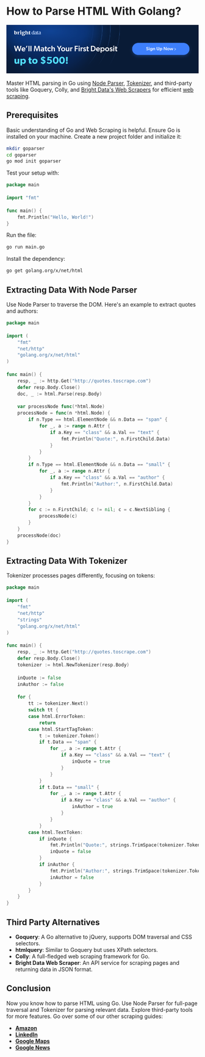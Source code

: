 # How to Parse HTML With Golang?

[![Promo](https://github.com/luminati-io/LinkedIn-Scraper/raw/main/Proxies%20and%20scrapers%20GitHub%20bonus%20banner.png)](https://brightdata.com/) 

Master HTML parsing in Go using [Node Parser](https://www.npmjs.com/package/node-html-parser), [Tokenizer](https://github.com/greim/html-tokenizer), and third-party tools like Goquery, Colly, and [Bright Data's Web Scrapers](https://brightdata.com/products/web-scraper) for efficient [web scraping](https://github.com/luminati-io/Awesome-Web-Scraping).

## Prerequisites

Basic understanding of Go and Web Scraping is helpful. Ensure Go is installed on your machine. Create a new project folder and initialize it:

```bash
mkdir goparser
cd goparser
go mod init goparser
```

Test your setup with:

```go
package main

import "fmt"

func main() {
    fmt.Println("Hello, World!")
}
```

Run the file:

```bash
go run main.go
```

Install the dependency:

```bash
go get golang.org/x/net/html
```

## Extracting Data With Node Parser

Use Node Parser to traverse the DOM. Here's an example to extract quotes and authors:

```go
package main

import (
    "fmt"
    "net/http"
    "golang.org/x/net/html"
)

func main() {
    resp, _ := http.Get("http://quotes.toscrape.com")
    defer resp.Body.Close()
    doc, _ := html.Parse(resp.Body)

    var processNode func(*html.Node)
    processNode = func(n *html.Node) {
        if n.Type == html.ElementNode && n.Data == "span" {
            for _, a := range n.Attr {
                if a.Key == "class" && a.Val == "text" {
                    fmt.Println("Quote:", n.FirstChild.Data)
                }
            }
        }
        if n.Type == html.ElementNode && n.Data == "small" {
            for _, a := range n.Attr {
                if a.Key == "class" && a.Val == "author" {
                    fmt.Println("Author:", n.FirstChild.Data)
                }
            }
        }
        for c := n.FirstChild; c != nil; c = c.NextSibling {
            processNode(c)
        }
    }
    processNode(doc)
}
```

## Extracting Data With Tokenizer

Tokenizer processes pages differently, focusing on tokens:

```go
package main

import (
    "fmt"
    "net/http"
    "strings"
    "golang.org/x/net/html"
)

func main() {
    resp, _ := http.Get("http://quotes.toscrape.com")
    defer resp.Body.Close()
    tokenizer := html.NewTokenizer(resp.Body)

    inQuote := false
    inAuthor := false

    for {
        tt := tokenizer.Next()
        switch tt {
        case html.ErrorToken:
            return
        case html.StartTagToken:
            t := tokenizer.Token()
            if t.Data == "span" {
                for _, a := range t.Attr {
                    if a.Key == "class" && a.Val == "text" {
                        inQuote = true
                    }
                }
            }
            if t.Data == "small" {
                for _, a := range t.Attr {
                    if a.Key == "class" && a.Val == "author" {
                        inAuthor = true
                    }
                }
            }
        case html.TextToken:
            if inQuote {
                fmt.Println("Quote:", strings.TrimSpace(tokenizer.Token().Data))
                inQuote = false
            }
            if inAuthor {
                fmt.Println("Author:", strings.TrimSpace(tokenizer.Token().Data))
                inAuthor = false
            }
        }
    }
}
```

## Third Party Alternatives

- **Goquery**: A Go alternative to jQuery, supports DOM traversal and CSS selectors.
- **htmlquery**: Similar to Goquery but uses XPath selectors.
- **Colly**: A full-fledged web scraping framework for Go.
- **Bright Data Web Scraper**: An API service for scraping pages and returning data in JSON format.

## Conclusion

Now you know how to parse HTML using Go. Use Node Parser for full-page traversal and Tokenizer for parsing relevant data. Explore third-party tools for more features. Go over some of our other scraping guides:

- [**Amazon**](https://github.com/luminati-io/LinkedIn-Scraper)
- [**LinkedIn**](https://github.com/luminati-io/LinkedIn-Scraper)
- [**Google Maps**](https://github.com/luminati-io/Google-Maps-Scraper)
- [**Google News**](https://github.com/luminati-io/Google-News-Scraper)
